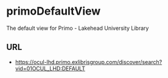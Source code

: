 # primoDefaultView
The default view for Primo - Lakehead University Library

## URL
- https://ocul-lhd.primo.exlibrisgroup.com/discover/search?vid=01OCUL_LHD:DEFAULT